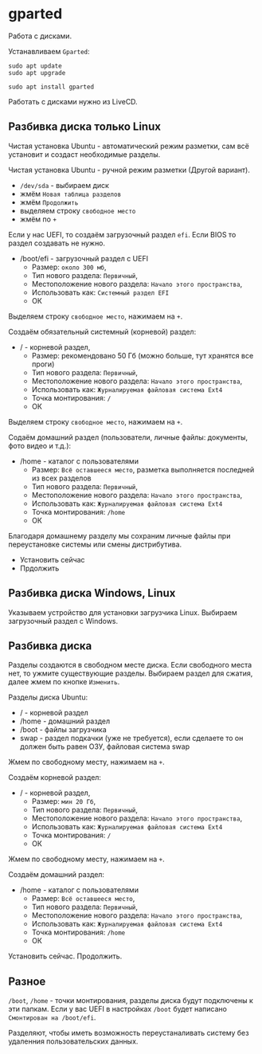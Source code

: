 # gparted
Работа с дисками.

Устанавливаем `Gparted`:

    sudo apt update
    sudo apt upgrade

    sudo apt install gparted

Работать с дисками нужно из LiveCD.

## Разбивка диска только Linux
Чистая установка Ubuntu - автоматический режим разметки, сам всё установит и создаст необходимые разделы.

Чистая установка Ubuntu - ручной режим разметки (Другой вариант).
- `/dev/sda` - выбираем диск
- жмём `Новая таблица разделов`
- жмём `Продолжить`
- выделяем строку `свободное место`
- жмём по `+`

Если у нас UEFI, то создаём загрузочный раздел `efi`. Если BIOS то раздел создавать не нужно.
- /boot/efi - загрузочный раздел с UEFI
    - Размер: `около 300 мб`,
    - Тип нового раздела: `Первичный`,
    - Местоположение нового раздела: `Начало этого пространства`,
    - Использовать как: `Системный раздел EFI`
    - ОК

Выделяем строку `свободное место`, нажимаем на `+`.

Создаём обязательный системный (корневой) раздел:
- / - корневой раздел,
    - Размер: рекомендовано 50 Гб (можно больше, тут хранятся все проги)
    - Тип нового раздела: `Первичный`,
    - Местоположение нового раздела: `Начало этого пространства`,
    - Использовать как: `Журналируемая файловая система Ext4`
    - Точка монтирования: `/`
    - ОК

Выделяем строку `свободное место`, нажимаем на `+`.

Содаём домашний раздел (пользователи, личные файлы: документы, фото видео и т.д.):
- /home - каталог с пользователями
    - Размер: `Всё оставшееся место`, разметка выполняется последней из всех разделов
    - Тип нового раздела: `Первичный`,
    - Местоположение нового раздела: `Начало этого пространства`,
    - Использовать как: `Журналируемая файловая система Ext4`
    - Точка монтирования: `/home`
    - ОК

Благодаря домашнему разделу мы сохраним личные файлы при переустановке системы или смены дистрибутива.

- Установить сейчас
- Прдолжить

## Разбивка диска Windows, Linux
Указываем устройство для установки загрузчика Linux. Выбираем загрузочный раздел с Windows.

## Разбивка диска
Разделы создаются в свободном месте диска. Если свободного места нет, то ужмите существующие разделы. Выбираем раздел для сжатия, далее жмем по кнопке `Изменить`.

Разделы диска Ubuntu:
- /     - корневой раздел
- /home - домашний раздел
- /boot - файлы загрузчика
- swap - раздел подкачки (уже не требуется), если сделаете то он должен быть равен ОЗУ, файловая система swap

Жмем по свободному месту, нажимаем на `+`.

Создаём корневой раздел:
- / - корневой раздел,
    - Размер: `мин 20 Гб`,
    - Тип нового раздела: `Первичный`,
    - Местоположение нового раздела: `Начало этого пространства`,
    - Использовать как: `Журналируемая файловая система Ext4`
    - Точка монтирования: `/`
    - ОК

Жмем по свободному месту, нажимаем на `+`.

Создаём домашний раздел:
- /home - каталог с пользователями
    - Размер: `Всё оставшееся место`,
    - Тип нового раздела: `Первичный`,
    - Местоположение нового раздела: `Начало этого пространства`,
    - Использовать как: `Журналируемая файловая система Ext4`
    - Точка монтирования: `/home`
    - ОК

Установить сейчас.
Продолжить.

## Разное
`/boot`, `/home` - точки монтирования, разделы диска будут подключены к эти папкам.
Если у вас UEFI в настройках `/boot` будет написано `Смонтирован на /boot/efi`.

Разделяют, чтобы иметь возможность переустаналивать систему без удаленния пользовательских данных.
